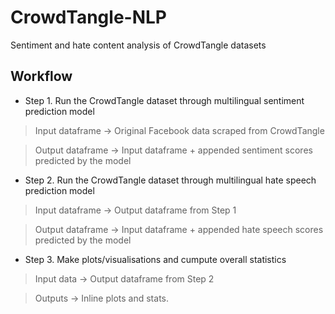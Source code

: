# CrowdTangle-NLP
Sentiment and hate content analysis of CrowdTangle datasets

## Workflow

- Step 1. Run the CrowdTangle dataset through multilingual sentiment prediction model 

> Input dataframe -> Original Facebook data scraped from CrowdTangle

> Output dataframe -> Input dataframe + appended sentiment scores predicted by the model

- Step 2. Run the CrowdTangle dataset through multilingual hate speech prediction model 

> Input dataframe -> Output dataframe from Step 1

> Output dataframe -> Input dataframe + appended hate speech scores predicted by the model

- Step 3. Make plots/visualisations and cumpute overall statistics

> Input data -> Output dataframe from Step 2

> Outputs -> Inline plots and stats.
